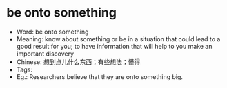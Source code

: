 # be onto something

- Word: be onto something
- Meaning: know about something or be in a situation that could lead to a good result for you; to have information that will help to you make an important discovery
- Chinese: 想到点儿什么东西；有些想法；懂得
- Tags: 
- Eg.: Researchers believe that they are onto something big.
